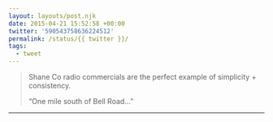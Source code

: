 ```yaml
---
layout: layouts/post.njk
date: 2015-04-21 15:52:58 +00:00
twitter: '590543758636224512'
permalink: /status/{{ twitter }}/
tags: 
  - tweet
---
```


> Shane Co radio commercials are the perfect example of simplicity + consistency.
> 
> “One mile south of Bell Road…”

---
